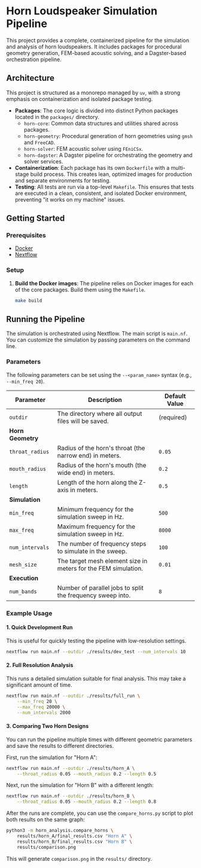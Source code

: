 # Horn Loudspeaker Simulation Pipeline

This project provides a complete, containerized pipeline for the simulation and analysis of horn loudspeakers. It includes packages for procedural geometry generation, FEM-based acoustic solving, and a Dagster-based orchestration pipeline.

## Architecture

This project is structured as a monorepo managed by `uv`, with a strong emphasis on containerization and isolated package testing.

- **Packages**: The core logic is divided into distinct Python packages located in the `packages/` directory.
  - `horn-core`: Common data structures and utilities shared across packages.
  - `horn-geometry`: Procedural generation of horn geometries using `gmsh` and `FreeCAD`.
  - `horn-solver`: FEM acoustic solver using `FEniCSx`.
  - `horn-dagster`: A Dagster pipeline for orchestrating the geometry and solver services.
- **Containerization**: Each package has its own `Dockerfile` with a multi-stage build process. This creates lean, optimized images for production and separate environments for testing.
- **Testing**: All tests are run via a top-level `Makefile`. This ensures that tests are executed in a clean, consistent, and isolated Docker environment, preventing "it works on my machine" issues.

## Getting Started

### Prerequisites

- [Docker](https://www.docker.com/get-started)
- [Nextflow](https://www.nextflow.io/docs/latest/getstarted.html#installation)

### Setup

1.  **Build the Docker images**:
    The pipeline relies on Docker images for each of the core packages. Build them using the `Makefile`.

    ```bash
    make build
    ```

## Running the Pipeline

The simulation is orchestrated using Nextflow. The main script is `main.nf`. You can customize the simulation by passing parameters on the command line.

### Parameters

The following parameters can be set using the `--<param_name>` syntax (e.g., `--min_freq 20`).

| Parameter          | Description                                                              | Default Value |
| ------------------ | ------------------------------------------------------------------------ | ------------- |
| `outdir`           | The directory where all output files will be saved.                      | (required)    |
| **Horn Geometry**  |                                                                          |               |
| `throat_radius`    | Radius of the horn's throat (the narrow end) in meters.                  | `0.05`        |
| `mouth_radius`     | Radius of the horn's mouth (the wide end) in meters.                     | `0.2`         |
| `length`           | Length of the horn along the Z-axis in meters.                           | `0.5`         |
| **Simulation**     |                                                                          |               |
| `min_freq`         | Minimum frequency for the simulation sweep in Hz.                        | `500`         |
| `max_freq`         | Maximum frequency for the simulation sweep in Hz.                        | `8000`        |
| `num_intervals`    | The number of frequency steps to simulate in the sweep.                  | `100`         |
| `mesh_size`        | The target mesh element size in meters for the FEM simulation.           | `0.01`        |
| **Execution**      |                                                                          |               |
| `num_bands`        | Number of parallel jobs to split the frequency sweep into.               | `8`           |

### Example Usage

#### 1. Quick Development Run
This is useful for quickly testing the pipeline with low-resolution settings.

```bash
nextflow run main.nf --outdir ./results/dev_test --num_intervals 10
```

#### 2. Full Resolution Analysis
This runs a detailed simulation suitable for final analysis. This may take a significant amount of time.

```bash
nextflow run main.nf --outdir ./results/full_run \
    --min_freq 20 \
    --max_freq 20000 \
    --num_intervals 2000
```

#### 3. Comparing Two Horn Designs
You can run the pipeline multiple times with different geometric parameters and save the results to different directories.

First, run the simulation for "Horn A":
```bash
nextflow run main.nf --outdir ./results/horn_A \
    --throat_radius 0.05 --mouth_radius 0.2 --length 0.5
```

Next, run the simulation for "Horn B" with a different length:
```bash
nextflow run main.nf --outdir ./results/horn_B \
    --throat_radius 0.05 --mouth_radius 0.2 --length 0.8
```

After the runs are complete, you can use the `compare_horns.py` script to plot both results on the same graph:

```bash
python3 -m horn_analysis.compare_horns \
    results/horn_A/final_results.csv "Horn A" \
    results/horn_B/final_results.csv "Horn B" \
    results/comparison.png
```

This will generate `comparison.png` in the `results/` directory. 